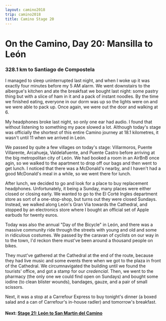 ```yaml
---
layout: camino2018
trip: camino2018
title: Camino Stage 20
---
```


# On the Camino, Day 20: Mansilla to Le&oacute;n

### 328.1 km to Santiago de Compostela

I managed to sleep uninterrupted last night, and when I woke up it was exactly four minutes before my 5 AM alarm. We went downstairs to the albergue's kitchen and ate the breakfsat we bought last night: some pastry thing but with a slice of ham in it and a pack of instant noodles. By the time we finished eating, everyone in our dorm was up so the lights were on and we were able to pack up. Once again, we were out the door and walking at 6.

My headphones broke last night, so only one ear had audio. I found that without listening to something my pace slowed a lot. Although today's stage was officially the shortest of this entire Camino journey at 18.1 kilometres, it wasn't until 11 when we arrived in Le&oacute;n.

We passed by quite a few villages on today's stage: Villarmoros, Puente Villarente, Arcahueja, Valdelafuente, and Puente Castro before arriving at the big metropolitan city of Le&oacute;n. We had booked a room in an AirBnB once agin, so we walked to the apartment to drop off our bags and then went to get lunch. I noticed that there was a McDonald's nearby, and I haven't had a good McDonald's meal in a while, so we went there for lunch.

After lunch, we decided to go and look for a place to buy replacement headphones. Unfortunately, it being a Sunday, many places were either closed or closing early. We wanted to go to the El Cort&eacute; Ingles department store as sort of a one-stop-shop, but turns out they were closed Sundays. Instead, we walked along Le&oacute;n's Gran Via towards the Cathedral, and stopped by an electronics store where I bought an official set of Apple earbuds for twenty euros.

Today was also the annual "Day of the Bicycle" in Le&oacute;n, and there was a massive community ride through the streets with young and old and some in ridiculous costumes. We passed by the caravan of cyclists on our way in to the town, I'd reckon there must've been around a thousand people on bikes.

They must've gathered at the Cathedral at the end of the route, because they had live music and some events there when we got to the plaza in front of the Cathedral. We circumnavigated the building until we found the tourists' office, and got a stamp for our *credencial*. Then, we went to the pharmacy (the only one we could find open on Sundays) and bought some iodine (to clean blister wounds), bandages, gauze, and a pair of small scissors.

Next, it was a stop at a Carrefour Express to buy tonight's dinner (a boxed salad and a can of Carrefour's in-house radler) and tomorrow's breakfast.

#### Next: [Stage 21: Le&oacute;n to San Mart&iacute;n del Camino](/2018/09/24/camino21.html)